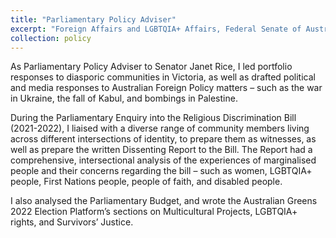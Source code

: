 ```yaml
---
title: "Parliamentary Policy Adviser"
excerpt: "Foreign Affairs and LGBTQIA+ Affairs, Federal Senate of Australia"
collection: policy
---
```


As Parliamentary Policy Adviser to Senator Janet Rice, I led portfolio responses to diasporic communities in Victoria, as well as drafted political and media responses to Australian Foreign Policy matters – such as the war in Ukraine, the fall of Kabul, and bombings in Palestine. <br>

During the Parliamentary Enquiry into the Religious Discrimination Bill (2021-2022), I liaised with a diverse range of community members living across different intersections of identity, to prepare them as witnesses, as well as prepare the written Dissenting Report to the Bill. The Report had a comprehensive, intersectional analysis of the experiences of marginalised people and their concerns regarding the bill – such as women, LGBTQIA+ people, First Nations people, people of faith, and disabled people. <br>

I also analysed the Parliamentary Budget, and wrote the Australian Greens 2022 Election Platform’s sections on Multicultural Projects, LGBTQIA+ rights, and Survivors’ Justice. 
